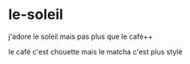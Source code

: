 # le-soleil
j'adore le soleil mais pas plus que le café++

le café c'est chouette mais le matcha c'est plus stylé